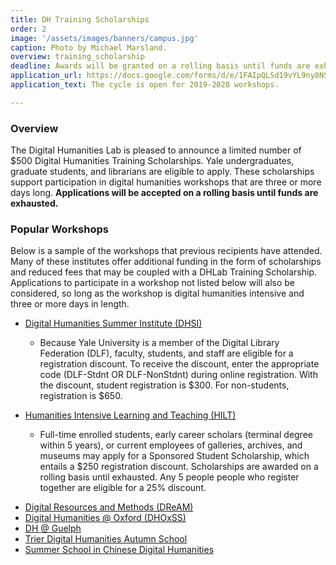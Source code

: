 ```yaml
---
title: DH Training Scholarships
order: 2
image: '/assets/images/banners/campus.jpg'
caption: Photo by Michael Marsland.
overview: training_scholarship
deadline: Awards will be granted on a rolling basis until funds are exhausted.
application_url: https://docs.google.com/forms/d/e/1FAIpQLSd19vYL9ny8NSUroCHykeK1ip2-Xz2RnpWXZZoXQZWY9VFBXQ/viewform?usp=sf_link
application_text: The cycle is open for 2019-2020 workshops.

---
```


### Overview

The Digital Humanities Lab is pleased to announce a limited number of $500 Digital Humanities Training Scholarships. Yale undergraduates, graduate students, and librarians are eligible to apply. These scholarships support participation in digital humanities workshops that are three or more days long. **Applications will be accepted on a rolling basis until funds are exhausted.**
<br/>

### Popular Workshops

Below is a sample of the workshops that previous recipients have attended. Many of these institutes offer additional funding in the form of scholarships and reduced fees that may be coupled with a DHLab Training Scholarship. Applications to participate in a workshop not listed below will also be considered, so long as the workshop is digital humanities intensive and three or more days in length.

<ul>
  <li><a href='http://www.dhsi.org/' target='_blank'>Digital Humanities Summer Institute (DHSI)</a></li>
  <ul>
    <li>Because Yale University is a member of the Digital Library Federation (DLF), faculty, students, and staff are eligible for a registration discount. To receive the discount, enter the appropriate code (DLF-Stdnt  OR  DLF-NonStdnt) during online registration. With the discount, student registration is $300. For non-students, registration is $650.</li>
  </ul>
</ul>
<ul>
  <li><a href='http://www.dhtraining.org/hilt/' target='_blank'>Humanities Intensive Learning and Teaching (HILT)</a></li>
  <ul>
    <li>Full-time enrolled students, early career scholars (terminal degree within 5 years), or current employees of galleries, archives, and museums may apply for a Sponsored Student Scholarship, which entails a $250 registration discount. Scholarships are awarded on a rolling basis until exhausted. Any 5 people people who register together are eligible for a 25% discount.</li>
  </ul>
</ul>
<ul>
  <li><a href='http://web.sas.upenn.edu/dream-lab/' target='_blank'>Digital Resources and Methods (DReAM)</a></li>
  <li><a href='https://digital.humanities.ox.ac.uk/dhoxss/' target='_blank'>Digital Humanities @ Oxford (DHOxSS)</a></li>
  <li><a href='https://www.uoguelph.ca/arts/dhguelph' target='_blank'>DH @ Guelph</a></li>
  <li><a href='https://www.uni-trier.de/index.php?id=1175&L=2' target='_blank'>Trier Digital Humanities Autumn School</a></li>
  <li><a href='http://www.cckf.org/en/activities/2017070304' target='_blank'>Summer School in Chinese Digital Humanities</a></li>
</ul>
